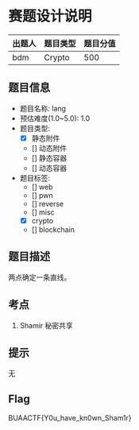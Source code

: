 # 赛题设计说明

| 出题人 | 题目类型 | 题目分值 |
| :----- | :------- | :------- |
| bdm    | Crypto   | 500      |

## 题目信息

- 题目名称: lang
- 预估难度(1.0~5.0): 1.0
- 题目类型:
  - [x] 静态附件
  - [] 动态附件
  - [] 静态容器
  - [] 动态容器
- 题目标签:
  - [] web
  - [] pwn
  - [] reverse
  - [] misc
  - [x] crypto
  - [] blockchain

## 题目描述

两点确定一条直线。

## 考点

1. Shamir 秘密共享

## 提示

无

## Flag

BUAACTF{Y0u_have_kn0wn_Sham1r}
